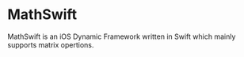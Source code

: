 MathSwift
=========
MathSwift is an iOS Dynamic Framework written in Swift which mainly supports matrix opertions.
